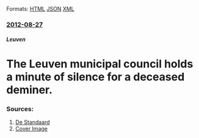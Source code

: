 
Formats: [HTML](/news/2012/08/27/the-leuven-municipal-council-holds-a-minute-of-silence-for-a-deceased-deminer.html)  [JSON](/news/2012/08/27/the-leuven-municipal-council-holds-a-minute-of-silence-for-a-deceased-deminer.json)  [XML](/news/2012/08/27/the-leuven-municipal-council-holds-a-minute-of-silence-for-a-deceased-deminer.xml)  

### [2012-08-27](/news/2012/08/27/index.md)

##### Leuven
# The Leuven municipal council holds a minute of silence for a deceased deminer. 




### Sources:

1. [De Standaard](http://www.standaard.be/artikel/detail.aspx?artikelid=DMF20120827_175)
1. [Cover Image](https://dsocdn.akamaized.net/Assets/Images_Upload/2012/08/27/03660949.jpg)
